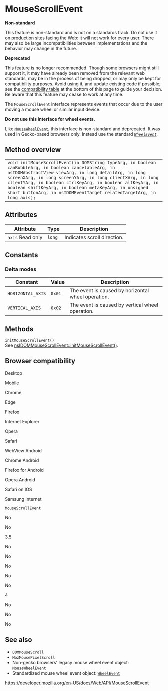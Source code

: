 # MouseScrollEvent

**Non-standard**

This feature is non-standard and is not on a standards track. Do not use it on production sites facing the Web: it will not work for every user. There may also be large incompatibilities between implementations and the behavior may change in the future.

**Deprecated**

This feature is no longer recommended. Though some browsers might still support it, it may have already been removed from the relevant web standards, may be in the process of being dropped, or may only be kept for compatibility purposes. Avoid using it, and update existing code if possible; see the [compatibility table](#browser_compatibility) at the bottom of this page to guide your decision. Be aware that this feature may cease to work at any time.

The `MouseScrollEvent` interface represents events that occur due to the user moving a mouse wheel or similar input device.

**Do not use this interface for wheel events.**

Like [`MouseWheelEvent`](mousewheelevent), this interface is non-standard and deprecated. It was used in Gecko-based browsers only. Instead use the standard _[`WheelEvent`](wheelevent)._

## Method overview

<table><tbody><tr class="odd"><td><code>void initMouseScrollEvent(in DOMString typeArg, in boolean canBubbleArg, in boolean cancelableArg, in nsIDOMAbstractView viewArg, in long detailArg, in long screenXArg, in long screenYArg, in long clientXArg, in long clientYArg, in boolean ctrlKeyArg, in boolean altKeyArg, in boolean shiftKeyArg, in boolean metaKeyArg, in unsigned short buttonArg, in nsIDOMEventTarget relatedTargetArg, in long axis);</code></td></tr></tbody></table>

## Attributes

<table><thead><tr class="header"><th>Attribute</th><th>Type</th><th>Description</th></tr></thead><tbody><tr class="odd"><td><code>axis</code> <span class="badge inline readonly">Read only </span></td><td><code>long</code></td><td>Indicates scroll direction.</td></tr></tbody></table>

## Constants

### Delta modes

<table><thead><tr class="header"><th>Constant</th><th>Value</th><th>Description</th></tr></thead><tbody><tr class="odd"><td><code>HORIZONTAL_AXIS</code></td><td><code>0x01</code></td><td>The event is caused by horizontal wheel operation.</td></tr><tr class="even"><td><code>VERTICAL_AXIS</code></td><td><code>0x02</code></td><td>The event is caused by vertical wheel operation.</td></tr></tbody></table>

## Methods

`initMouseScrollEvent()`  
See [nsIDOMMouseScrollEvent::initMouseScrollEvent()](https://developer.mozilla.org/en-US/docs/XPCOM_Interface_Reference/nsIDOMMouseScrollEvent#initMouseScrollEvent%28%29).

## Browser compatibility

Desktop

Mobile

Chrome

Edge

Firefox

Internet Explorer

Opera

Safari

WebView Android

Chrome Android

Firefox for Android

Opera Android

Safari on IOS

Samsung Internet

`MouseScrollEvent`

No

No

3.5

No

No

No

No

No

4

No

No

No

## See also

- `DOMMouseScroll`
- `MozMousePixelScroll`
- Non-gecko browsers' legacy mouse wheel event object: [`MouseWheelEvent`](mousewheelevent)
- Standardized mouse wheel event object: [`WheelEvent`](wheelevent)

<a href="https://developer.mozilla.org/en-US/docs/Web/API/MouseScrollEvent" class="_attribution-link">https://developer.mozilla.org/en-US/docs/Web/API/MouseScrollEvent</a>
